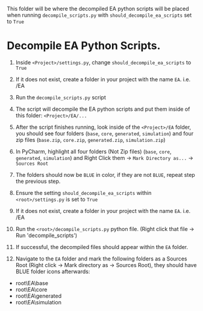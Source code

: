 This folder will be where the decompiled EA python scripts will be placed when running `decompile_scripts.py` with `should_decompile_ea_scripts` set to `True`

# Decompile EA Python Scripts.

1. Inside `<Project>/settings.py`, change `should_decompile_ea_scripts` to `True`
2. If it does not exist, create a folder in your project with the name `EA`. i.e. <Project>/EA
3. Run the `decompile_scripts.py` script
4. The script will decompile the EA python scripts and put them inside of this folder: `<Project>/EA/...`
5. After the script finishes running, look inside of the `<Project>/EA` folder, you should see four folders (`base`, `core`, `generated`, `simulation`) and four zip files (`base.zip`, `core.zip`, `generated.zip`, `simulation.zip`)
6. In PyCharm, highlight all four folders (Not Zip files) (`base`, `core`, `generated`, `simulation`) and Right Click them -> `Mark Directory as...` -> `Sources Root`
7. The folders should now be `BLUE` in color, if they are not `BLUE`, repeat step the previous step.

1. Ensure the setting `should_decompile_ea_scripts` within `<root>/settings.py` is set to `True`
2. If it does not exist, create a folder in your project with the name `EA`. i.e. <Project>/EA
2. Run the `<root>/decompile_scripts.py` python file. (Right click that file -> Run 'decompile_scripts')
3. If successful, the decompiled files should appear within the `EA` folder.
4. Navigate to the `EA` folder and mark the following folders as a Sources Root (Right click -> Mark directory as -> Sources Root), they should have BLUE folder icons afterwards:
- root\EA\base
- root\EA\core
- root\EA\generated
- root\EA\simulation